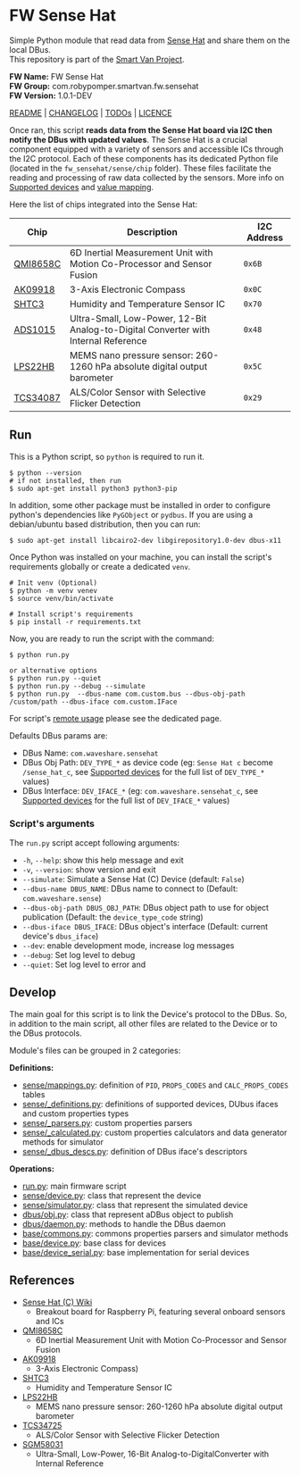 # FW Sense Hat

Simple Python module that read data
from [Sense Hat](https://www.waveshare.com/sense-hat-c.htm) and share them on
the local DBus.<br />
This repository is part of
the [Smart Van Project](https://smartvan.johnosproject.org/).

**FW Name:** FW Sense Hat<br />
**FW Group:** com.robypomper.smartvan.fw.sensehat<br />
**FW Version:** 1.0.1-DEV

[README](README.md) | [CHANGELOG](CHANGELOG.md) | [TODOs](TODOs.md) | [LICENCE](LICENCE.md)

Once ran, this script **reads data from the Sense Hat board via I2C then notify
the DBus with updated values**. The Sense Hat is a crucial component equipped
with a variety of sensors and accessible ICs through the I2C protocol. Each of
these components has its dedicated Python file (located in
the `fw_sensehat/sense/chip` folder). These files facilitate the reading and
processing of raw data collected by the sensors. More info 
on [Supported devices](/docs/supported_devices.md)
and [value mapping](/docs/values_mapping.md).

Here the list of chips integrated into the Sense Hat:

| Chip                                                                                                                           | Description                                                                        | I2C Address |
|--------------------------------------------------------------------------------------------------------------------------------|------------------------------------------------------------------------------------|-------------|
| [QMI8658C](https://www.qstcorp.com/upload/pdf/202202/%EF%BC%88%E5%B7%B2%E4%BC%A0%EF%BC%89QMI8658C%20datasheet%20rev%200.9.pdf) | 6D Inertial Measurement Unit with Motion Co-Processor and Sensor Fusion            | `0x6B`      |
| [AK09918](https://www.mouser.it/datasheet/2/1431/ak09918c_en_datasheet-3010173.pdf)                                            | 3-Axis Electronic Compass                                                          | `0x0C`      |
| [SHTC3](https://www.mouser.it/datasheet/2/682/seri_s_a0003561073_1-2291167.pdf)                                                | Humidity and Temperature Sensor IC                                                 | `0x70`      |
| [ADS1015](https://www.ti.com/lit/ds/symlink/ads1015.pdf)                                                                       | Ultra-Small, Low-Power, 12-Bit Analog-to-Digital Converter with Internal Reference | `0x48`      |
| [LPS22HB](https://www.mouser.it/datasheet/2/389/lps22hb-1849683.pdf)                                                           | MEMS nano pressure sensor: 260-1260 hPa absolute digital output barometer          | `0x5C`      |
| [TCS34087](https://www.mouser.it/datasheet/2/588/asset_pdf_25493284-3418902.pdf)                                               | ALS/Color Sensor with Selective Flicker Detection                                  | `0x29`      |


## Run

This is a Python script, so `python` is required to run it.

```shell
$ python --version
# if not installed, then run
$ sudo apt-get install python3 python3-pip
```

In addition, some other package must be installed in order to configure
python's dependencies like `PyGObject` or `pydbus`. If you are using a
debian/ubuntu based distribution, then you can run:

```shell
$ sudo apt-get install libcairo2-dev libgirepository1.0-dev dbus-x11
```

Once Python was installed on your machine, you can install the script's
requirements globally or create a dedicated `venv`.

```shell
# Init venv (Optional)
$ python -m venv venev
$ source venv/bin/activate

# Install script's requirements
$ pip install -r requirements.txt
```

Now, you are ready to run the script with the command:

```shell
$ python run.py

or alternative options
$ python run.py --quiet
$ python run.py --debug --simulate
$ python run.py  --dbus-name com.custom.bus --dbus-obj-path /custom/path --dbus-iface com.custom.IFace
```

For script's [remote usage](docs/remote_usage.md) please see the dedicated page.

Defaults DBus params are:

* DBus Name: `com.waveshare.sensehat`
* DBus Obj Path: `DEV_TYPE_*` as device code (eg: `Sense Hat c` become
  `/sense_hat_c`, see [Supported devices](/docs/supported_devices.md) for
  the full list of `DEV_TYPE_*` values)
* DBus Interface: `DEV_IFACE_*` (eg: `com.waveshare.sensehat_c`,
  see [Supported devices](/docs/supported_devices.md) for the full list of
  `DEV_IFACE_*` values)

### Script's arguments

The `run.py` script accept following arguments:

* `-h`, `--help`: show this help message and exit
* `-v`, `--version`: show version and exit
* `--simulate`: Simulate a Sense Hat (C) Device  (default: `False`)
* `--dbus-name DBUS_NAME`: DBus name to connect to (Default: `com.waveshare.sense`)
* `--dbus-obj-path DBUS_OBJ_PATH`: DBus object path to use for object
  publication (Default: the `device_type_code` string)
* `--dbus-iface DBUS_IFACE`: DBus object's interface (Default: current device's
  `dbus_iface`)
* `--dev`: enable development mode, increase log messages
* `--debug`: Set log level to debug
* `--quiet`: Set log level to error and

## Develop

The main goal for this script is to link the Device's protocol to the DBus.
So, in addition to the main script, all other files are related to the Device
or to the DBus protocols.

Module's files can be grouped in 2 categories:

**Definitions:**

* [sense/mappings.py](/fw_sensehat/sense/mappings.py):
  definition of `PID`, `PROPS_CODES` and `CALC_PROPS_CODES` tables
* [sense/_definitions.py](/fw_sensehat/sense/_definitions.py):
  definitions of supported devices, DUbus ifaces and custom properties types
* [sense/_parsers.py](/fw_sensehat/sense/_parsers.py):
  custom properties parsers
* [sense/_calculated.py](/fw_sensehat/sense/_calculated.py):
  custom properties calculators and data generator methods for simulator
* [sense/_dbus_descs.py](/fw_sensehat/sense/_dbus_descs.py):
  definition of DBus iface's descriptors

**Operations:**

* [run.py](run.py):
  main firmware script
* [sense/device.py](/fw_sensehat/sense/device.py):
  class that represent the device
* [sense/simulator.py](/fw_sensehat/sense/simulator.py):
  class that represent the simulated device
* [dbus/obj.py](/fw_sensehat/dbus/obj.py):
  class that represent aDBus object to publish
* [dbus/daemon.py](/fw_sensehat/dbus/daemon.py):
  methods to handle the DBus daemon
* [base/commons.py](/fw_sensehat/base/commons.py):
  commons properties parsers and simulator methods
* [base/device.py](/fw_sensehat/base/device.py):
  base class for devices
* [base/device_serial.py](/fw_sensehat/base/device_serial.py):
  base implementation for serial devices

## References

* [Sense Hat (C) Wiki](https://www.waveshare.com/wiki/Sense_HAT_(C))
  - Breakout board for Raspberry Pi, featuring several onboard sensors and ICs
* [QMI8658C](https://www.qstcorp.com/upload/pdf/202202/%EF%BC%88%E5%B7%B2%E4%BC%A0%EF%BC%89QMI8658C%20datasheet%20rev%200.9.pdf)
  - 6D Inertial Measurement Unit with Motion Co-Processor and Sensor Fusion
* [AK09918](https://www.mouser.it/datasheet/2/1431/ak09918c_en_datasheet-3010173.pdf)
  - 3-Axis Electronic Compass)
* [SHTC3](https://www.mouser.it/datasheet/2/682/seri_s_a0003561073_1-2291167.pdf)
  - Humidity and Temperature Sensor IC
* [LPS22HB](https://www.mouser.it/datasheet/2/389/lps22hb-1849683.pdf)
  - MEMS nano pressure sensor: 260-1260 hPa absolute digital output barometer
* [TCS34725](https://4donline.ihs.com/images/VipMasterIC/IC/AMSY/AMSY-S-A0017934720/AMSY-S-A0017934789-1.pdf?hkey=52A5661711E402568146F3353EA87419)
  - ALS/Color Sensor with Selective Flicker Detection
* [SGM58031](https://www.sg-micro.com/uploads/soft/20230515/1684139579.pdf)
  - Ultra-Small, Low-Power, 16-Bit Analog-to-DigitalConverter with Internal Reference

